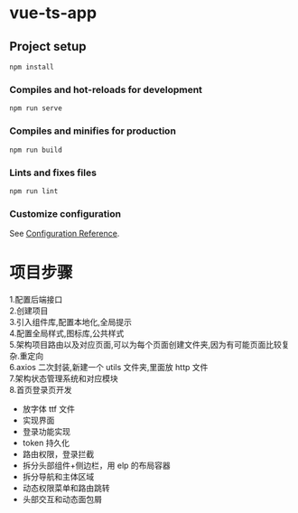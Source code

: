 # vue-ts-app

## Project setup

```
npm install
```

### Compiles and hot-reloads for development

```
npm run serve
```

### Compiles and minifies for production

```
npm run build
```

### Lints and fixes files

```
npm run lint
```

### Customize configuration

See [Configuration Reference](https://cli.vuejs.org/config/).

# 项目步骤

1.配置后端接口  
2.创建项目  
3.引入组件库,配置本地化,全局提示  
4.配置全局样式,图标库,公共样式  
5.架构项目路由以及对应页面,可以为每个页面创建文件夹,因为有可能页面比较复杂.重定向  
6.axios 二次封装,新建一个 utils 文件夹,里面放 http 文件  
7.架构状态管理系统和对应模块  
8.首页登录页开发

- 放字体 ttf 文件
- 实现界面
- 登录功能实现
- token 持久化
- 路由权限，登录拦截
- 拆分头部组件+侧边栏，用 elp 的布局容器
- 拆分导航和主体区域
- 动态权限菜单和路由跳转
- 头部交互和动态面包屑
